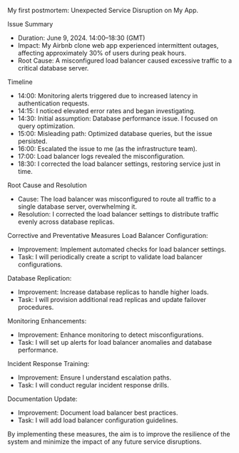 My first postmortem: Unexpected Service Disruption on My App.

Issue Summary
- Duration: June 9, 2024. 14:00–18:30 (GMT)
- Impact: My Airbnb clone web app experienced intermittent outages, affecting approximately 30% of users during peak hours.
- Root Cause: A misconfigured load balancer caused excessive traffic to a critical database server.

Timeline
- 14:00: Monitoring alerts triggered due to increased latency in authentication requests.
- 14:15: I noticed elevated error rates and began investigating.
- 14:30: Initial assumption: Database performance issue. I focused on query optimization.
- 15:00: Misleading path: Optimized database queries, but the issue persisted.
- 16:00: Escalated the issue to me (as the infrastructure team).
- 17:00: Load balancer logs revealed the misconfiguration.
- 18:30: I corrected the load balancer settings, restoring service just in time.

Root Cause and Resolution
- Cause: The load balancer was misconfigured to route all traffic to a single database server, overwhelming it.
- Resolution: I corrected the load balancer settings to distribute traffic evenly across database replicas.

Corrective and Preventative Measures
Load Balancer Configuration:
- Improvement: Implement automated checks for load balancer settings.
- Task: I will periodically create a script to validate load balancer configurations.

Database Replication:
- Improvement: Increase database replicas to handle higher loads.
- Task: I will provision additional read replicas and update failover procedures.

Monitoring Enhancements:
- Improvement: Enhance monitoring to detect misconfigurations.
- Task: I will set up alerts for load balancer anomalies and database performance.

Incident Response Training:
- Improvement: Ensure I understand escalation paths.
- Task: I will conduct regular incident response drills.

Documentation Update:
- Improvement: Document load balancer best practices.
- Task: I will add load balancer configuration guidelines.

By implementing these measures, the aim is to improve the resilience of the system and minimize the impact of any future service disruptions.
